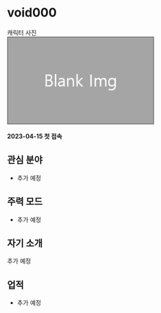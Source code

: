 # void000

캐릭터 사진  
![캐릭터](../../asset/blank_img.jpg)

**2023-04-15 첫 접속**

## 관심 분야

- 추가 예정

## 주력 모드

- 추가 예정

## 자기 소개

추가 예정

## 업적

- 추가 예정


<!-- 참여 목록 -->
<!-- tag_target_open:reverse_link_list:member_contribute -->
<!-- tag_arg:preset:member_contribute -->
<!-- tag_close -->